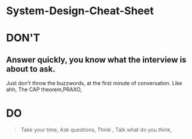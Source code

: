 # System-Design-Cheat-Sheet

# DON'T
## Answer quickly, you know what the interview is about to ask.
   Just don't throw the buzzwords, at the first minute of conversation. Like ahh, The CAP theorem,PRAXO,


# DO

> Take your time, Ask questions, Think , Talk what do you think,

